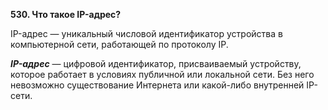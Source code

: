 **530. Что такое IP-адрес?**  


IP-адрес — уникальный числовой идентификатор устройства в компьютерной сети, работающей по протоколу IP.

***IP-адрес*** — цифровой идентификатор, присваиваемый устройству, которое работает в условиях публичной или локальной сети. Без него невозможно существование Интернета или какой-либо внутренней IP-сети.

